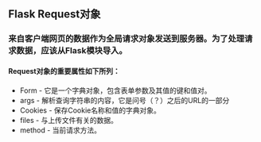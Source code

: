 ## Flask Request对象

### 来自客户端网页的数据作为全局请求对象发送到服务器。为了处理请求数据，应该从Flask模块导入。
#### Request对象的重要属性如下所列：
* Form - 它是一个字典对象，包含表单参数及其值的键和值对。
* args - 解析查询字符串的内容，它是问号（？）之后的URL的一部分
* Cookies  - 保存Cookie名称和值的字典对象。
* files - 与上传文件有关的数据。
* method - 当前请求方法。